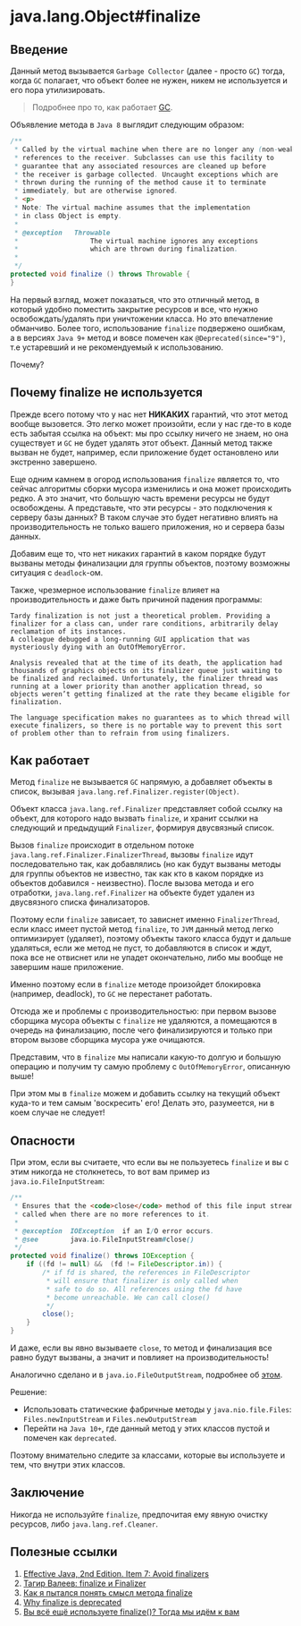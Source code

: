 # java.lang.Object#finalize

## Введение

Данный метод вызывается `Garbage Collector` (далее - просто `GC`) тогда, когда `GC` полагает, что объект более не нужен, никем не используется и его пора утилизировать.

> Подробнее про то, как работает [GC](../garbage_collector.md).

Объявление метода в `Java 8` выглядит следующим образом:

```java
/**
 * Called by the virtual machine when there are no longer any (non-weak)
 * references to the receiver. Subclasses can use this facility to
 * guarantee that any associated resources are cleaned up before
 * the receiver is garbage collected. Uncaught exceptions which are
 * thrown during the running of the method cause it to terminate
 * immediately, but are otherwise ignored.
 * <p>
 * Note: The virtual machine assumes that the implementation
 * in class Object is empty.
 *
 * @exception	Throwable
 *					The virtual machine ignores any exceptions
 *					which are thrown during finalization.
 *
 */
protected void finalize () throws Throwable {
}
```

На первый взгляд, может показаться, что это отличный метод, в который удобно поместить закрытие ресурсов и все, что нужно освобождать/удалять при уничтожении класса.
Но это впечатление обманчиво. Более того, использование `finalize` подвержено ошибкам, а в версиях `Java 9+` метод и вовсе помечен как `@Deprecated(since="9")`, т.е устаревший и не рекомендуемый к использованию. 

Почему?

## Почему finalize не используется

Прежде всего потому что у нас нет **НИКАКИХ** гарантий, что этот метод вообще вызовется.
Это легко может произойти, если у нас где-то в коде есть забытая ссылка на объект: мы про ссылку ничего не знаем, но она существует и `GC` не будет удалять этот объект.
Данный метод также вызван не будет, например, если приложение будет остановлено или экстренно завершено.

Еще одним камнем в огород использования `finalize` является то, что сейчас алгоритмы сборки мусора изменились и она может происходить редко.
А это значит, что большую часть времени ресурсы не будут освобождены.
А представьте, что эти ресурсы - это подключения к серверу базы данных?
В таком случае это будет негативно влиять на производительность не только вашего приложения, но и сервера базы данных.

Добавим еще то, что нет никаких гарантий в каком порядке будут вызваны методы финализации для группы объектов, поэтому возможны ситуация с `deadlock`-ом.

Также, чрезмерное использование `finalize` влияет на производительность и даже быть причиной падения программы:

```
Tardy finalization is not just a theoretical problem. Providing a finalizer for a class can, under rare conditions, arbitrarily delay reclamation of its instances.
A colleague debugged a long-running GUI application that was mysteriously dying with an OutOfMemoryError.

Analysis revealed that at the time of its death, the application had thousands of graphics objects on its finalizer queue just waiting to be finalized and reclaimed. Unfortunately, the finalizer thread was running at a lower priority than another application thread, so objects weren’t getting finalized at the rate they became eligible for finalization.

The language specification makes no guarantees as to which thread will execute finalizers, so there is no portable way to prevent this sort of problem other than to refrain from using finalizers.
```

## Как работает

Метод `finalize` не вызывается `GC` напрямую, а добавляет объекты в список, вызывая `java.lang.ref.Finalizer.register(Object)`.

Объект класса `java.lang.ref.Finalizer` представляет собой ссылку на объект, для которого надо вызвать `finalize`, и хранит ссылки на следующий и предыдущий `Finalizer`, формируя двусвязный список.

Вызов `finalize` происходит в отдельном потоке `java.lang.ref.Finalizer.FinalizerThread`, вызовы `finalize` идут последовательно так, как добавлялись (но как будут вызваны методы для группы объектов не известно, так как кто в каком порядке из объектов добавился - неизвестно). 
После вызова метода и его отработки, `java.lang.ref.Finalizer` на объекте будет удален из двусвязного списка финализаторов.

Поэтому если `finalize` зависает, то зависнет именно `FinalizerThread`, если класс имеет пустой метод `finalize`, то `JVM` данный метод легко оптимизирует (удаляет), поэтому объекты такого класса будут и дальше удаляться, если же метод не пуст, то добавляются в список и ждут, пока все не отвиснет или не упадет окончательно, либо мы вообще не завершим наше приложение.

Именно поэтому если в `finalize` методе произойдет блокировка (например, deadlock), то `GC` не перестанет работать.

Отсюда же и проблемы с производительностью: при первом вызове сборщика мусора объекты с `finalize` не удаляются, а помещаются в очередь на финализацию, после чего финализируются и только при втором вызове сборщика мусора уже очищаются.

Представим, что в `finalize` мы написали какую-то долгую и большую операцию и получим ту самую проблему с `OutOfMemoryError`, описанную выше!

При этом мы в `finalize` можем и добавить ссылку на текущий объект куда-то и тем самым 'воскресить' его! Делать это, разумеется, ни в коем случае не следует!

## Опасности

При этом, если вы считаете, что если вы не пользуетесь `finalize` и вы с этим никогда не столкнетесь, то вот вам пример из `java.io.FileInputStream`:

```java
/**
 * Ensures that the <code>close</code> method of this file input stream is
 * called when there are no more references to it.
 *
 * @exception  IOException  if an I/O error occurs.
 * @see        java.io.FileInputStream#close()
 */
protected void finalize() throws IOException {
    if ((fd != null) &&  (fd != FileDescriptor.in)) {
        /* if fd is shared, the references in FileDescriptor
         * will ensure that finalizer is only called when
         * safe to do so. All references using the fd have
         * become unreachable. We can call close()
         */
        close();
    }
}
```

И даже, если вы явно вызываете `close`, то метод и финализация все равно будут вызваны, а значит и повлияет на производительность!

Аналогично сделано и в `java.io.FileOutputStream`, подробнее об [этом](https://issues.jenkins.io/browse/JENKINS-42934?page=com.atlassian.jira.plugin.system.issuetabpanels%3Acomment-tabpanel&showAll=true).

Решение: 

* Использовать статические фабричные методы у `java.nio.file.Files`: `Files.newInputStream` и `Files.newOutputStream`
* Перейти на `Java 10+`, где данный метод у этих классов пустой и помечен как `deprecated`.

Поэтому внимательно следите за классами, которые вы используете и тем, что внутри этих классов.

## Заключение

Никогда не используйте `finalize`, предпочитая ему явную очистку ресурсов, либо `java.lang.ref.Cleaner`.

## Полезные ссылки

1. [Effective Java, 2nd Edition. Item 7: Avoid finalizers](https://www.informit.com/articles/article.aspx?p=1216151&seqNum=7)
2. [Тагир Валеев: finalize и Finalizer](https://habr.com/ru/post/144544/)
3. [Как я пытался понять смысл метода finalize](https://habr.com/ru/post/183344/)
4. [Why finalize is deprecated](https://stackoverflow.com/questions/56139760/why-is-the-finalize-method-deprecated-in-java-9)
5. [Вы всё ещё используете finalize()? Тогда мы идём к вам](https://www.youtube.com/watch?v=K5IctLPem0c)
